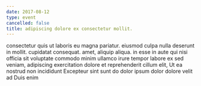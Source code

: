 ```yaml
---
date: 2017-08-12
type: event
cancelled: false
title: adipiscing dolore ex consectetur mollit.
---
```

consectetur quis ut laboris eu magna pariatur. eiusmod culpa nulla deserunt in mollit. cupidatat consequat. amet, aliquip aliqua. in esse in aute qui nisi officia sit voluptate commodo minim ullamco irure tempor labore ex sed veniam, adipiscing exercitation dolore et reprehenderit cillum elit, Ut ea nostrud non incididunt Excepteur sint sunt do dolor ipsum dolor dolore velit ad Duis enim